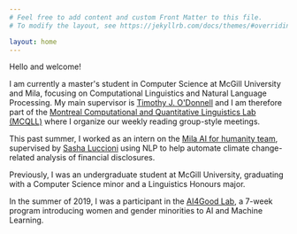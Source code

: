 ```yaml
---
# Feel free to add content and custom Front Matter to this file.
# To modify the layout, see https://jekyllrb.com/docs/themes/#overriding-theme-defaults

layout: home
---
```

Hello and welcome!

I am currently a master's student in Computer Science at McGill University and Mila, focusing on Computational Linguistics and Natural Language Processing. My main supervisor is [Timothy J. O'Donnell](http://people.linguistics.mcgill.ca/~timothy.odonnell/) and I am therefore part of the [Montreal Computational and Quantitative Linguistics Lab (MCQLL)](https://mcqll.org/) where I organize our weekly reading group-style meetings.

This past summer, I worked as an intern on the [Mila AI for humanity team](https://mila.quebec/en/ai-society/), supervised by [Sasha Luccioni]() using NLP to help automate climate change-related analysis of financial disclosures.

Previously, I was an undergraduate student at McGill University, graduating with a Computer Science minor and a Linguistics Honours major.

In the summer of 2019, I was a participant in the [AI4Good Lab](https://www.ai4goodlab.com/), a 7-week program introducing women and gender minorities to AI and Machine Learning.
